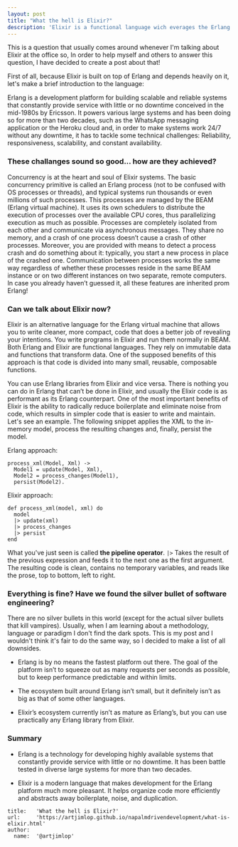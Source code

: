 ```yaml
---
layout: post
title: "What the hell is Elixir?"
description: 'Elixir is a functional language wich everages the Erlang VM designed for building scalable, maintainable and highly concurrent applications.'
---
```


This is a question that usually comes around whenever I'm talking about Elixir at the office so, In order to help myself and others to answer this question, I have decided to create  a post about that!

First of all, because Elixir is built on top of Erlang and depends heavily on it, let's make a brief introduction to the language:

Erlang is a development platform for building scalable and reliable systems that constantly provide service with little or no downtime conceived in the mid-1980s by Ericsson. It powers various large systems and has been doing so for more than two decades, such as the WhatsApp messaging application or the Heroku cloud and, in order to make systems work 24/7 without any downtime, it has to tackle some technical challenges: Reliability, responsiveness, scalability, and constant availability.

### These challanges sound so good... how are they achieved?

Concurrency is at the heart and soul of Elixir systems. The basic concurrency primitive is called an Erlang process (not to be confused with OS processes or threads), and typical systems run thousands or even millions of such processes. This processes are managed by the BEAM (Erlang virtual machine). It uses its own schedulers to distribute the execution of processes over the available CPU cores, thus parallelizing execution as much as possible. Processes are completely isolated from each other and communicate via asynchronous messages. They share no memory, and a crash of one process doesn’t cause a crash of other processes. Moreover, you are provided with means to detect a process crash and do something about it: typically, you start a new process in place of the crashed one. Communication between processes works the same way regardless of whether these processes reside in the same BEAM instance or on two different instances on two separate, remote computers. In case you already haven’t guessed it, all these features are inherited prom Erlang!

### Can we talk about Elixir now?

Elixir is an alternative language for the Erlang virtual machine that allows you to write cleaner, more compact, code that does a better job of revealing your intentions. You write programs in Elixir and run them normally in BEAM. Both Erlang and Elixir are functional languages. They rely on immutable data and functions that transform data. One of the supposed benefits of this approach is that code is divided into many small, reusable, composable functions.

You can use Erlang libraries from Elixir and vice versa. There is nothing you can do in Erlang that can’t be done in Elixir, and usually the Elixir code is as performant as its Erlang counterpart. One of the most important benefits of Elixir is the ability to radically reduce boilerplate and eliminate noise from code, which results in simpler code that is easier to write and maintain. Let's see an example. The following snippet applies the XML to the in-memory model, process the resulting changes and, finally, persist the model.

Erlang approach:

~~~
process_xml(Model, Xml) ->
  Model1 = update(Model, Xml),
  Model2 = process_changes(Model1),
  persist(Model2).
~~~

Elixir approach:

~~~
def process_xml(model, xml) do
  model
  |> update(xml)
  |> process_changes
  |> persist
end
~~~

What you've just seen is called **the pipeline operator**. `|>` Takes the result of the previous expression and feeds it to the next one as the first argument. The resulting code is clean, contains no temporary variables, and reads like the prose, top to bottom, left to right. 

### Everything is fine? Have we found the silver bullet of software engineering?

There are no silver bullets in this world (except for the actual silver bullets that kill vampires). Usually, when I am learning about a methodology, language or paradigm I don't find the dark spots. This is my post and I wouldn't think it's fair to do the same way, so I decided to make a list of all downsides.

* Erlang is by no means the fastest platform out there. The goal of the platform isn’t to squeeze out as many requests per seconds as possible, but to keep performance predictable and within limits.

* The ecosystem built around Erlang isn’t small, but it definitely isn’t as big as that of some other languages.

* Elixir’s ecosystem currently isn’t as mature as Erlang’s, but you can use practically any Erlang library from Elixir.

### Summary

* Erlang is a technology for developing highly available systems that constantly provide service with little or no downtime. It has been battle tested in diverse large systems for more than two decades.

* Elixir is a modern language that makes development for the Erlang platform much more pleasant. It helps organize code more efficiently and abstracts away boilerplate, noise, and duplication.

~~~
title:   'What the hell is Elixir?'
url:     'https://artjimlop.github.io/napalmdrivendevelopment/what-is-elixir.html'
author:
  name:  '@artjimlop'
~~~

